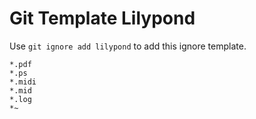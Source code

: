 Git Template Lilypond
===

Use `git ignore add lilypond` to add this ignore template.

```
*.pdf
*.ps
*.midi
*.mid
*.log
*~
```
